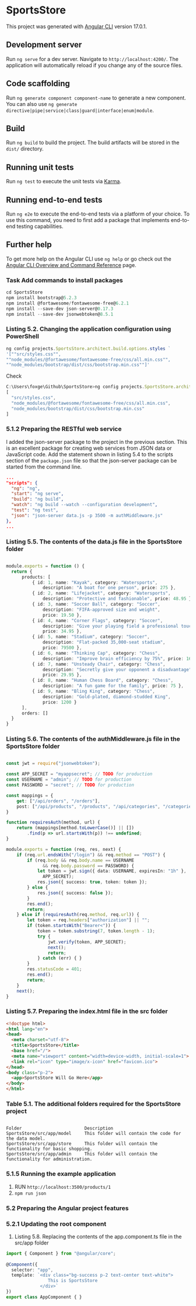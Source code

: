 # SportsStore

This project was generated with [Angular CLI](https://github.com/angular/angular-cli) version 17.0.1.

## Development server

Run `ng serve` for a dev server. Navigate to `http://localhost:4200/`. The application will automatically reload if you change any of the source files.

## Code scaffolding

Run `ng generate component component-name` to generate a new component. You can also use `ng generate directive|pipe|service|class|guard|interface|enum|module`.

## Build

Run `ng build` to build the project. The build artifacts will be stored in the `dist/` directory.

## Running unit tests

Run `ng test` to execute the unit tests via [Karma](https://karma-runner.github.io).

## Running end-to-end tests

Run `ng e2e` to execute the end-to-end tests via a platform of your choice. To use this command, you need to first add a package that implements end-to-end testing capabilities.

## Further help

To get more help on the Angular CLI use `ng help` or go check out the [Angular CLI Overview and Command Reference](https://angular.io/cli) page.

### Task Add commands to install packages

```typescript
cd SportsStore
npm install bootstrap@5.2.3
npm install @fortawesome/fontawesome-free@6.2.1
npm install --save-dev json-server@0.17.3
npm install --save-dev jsonwebtoken@8.5.1
```

### Listing 5.2. Changing the application configuration using PowerShell

```typescript
ng config projects.SportsStore.architect.build.options.styles `
'[""src/styles.css"",
""node_modules/@fortawesome/fontawesome-free/css/all.min.css"",
""node_modules/bootstrap/dist/css/bootstrap.min.css""]'
```

Check

```typescript
C:\Users\foxge\Github\SportsStore>ng config projects.SportsStore.architect.build.options.styles
[
  "src/styles.css",
  "node_modules/@fortawesome/fontawesome-free/css/all.min.css",
  "node_modules/bootstrap/dist/css/bootstrap.min.css"
]
```

### 5.1.2 Preparing the RESTful web service

I added the json-server package to the project in the previous section. This is an excellent package for creating web services from JSON data or JavaScript code. Add the statement shown in listing 5.4 to the scripts section of the `package.json` file so that the json-server package can be started from the command line.

```json
...
"scripts": {
  "ng": "ng",
  "start": "ng serve",
  "build": "ng build",
  "watch": "ng build --watch --configuration development",
  "test": "ng test",
  "json": "json-server data.js -p 3500 -m authMiddleware.js"        
},
...

```

### Listing 5.5. The contents of the data.js file in the SportsStore folder

```Typescript

module.exports = function () {
  return { 
      products: [
          { id: 1, name: "Kayak", category: "Watersports", 
              description: "A boat for one person", price: 275 },
          { id: 2, name: "Lifejacket", category: "Watersports", 
              description: "Protective and fashionable", price: 48.95 },
          { id: 3, name: "Soccer Ball", category: "Soccer", 
              description: "FIFA-approved size and weight", 
              price: 19.50 },
          { id: 4, name: "Corner Flags", category: "Soccer", 
              description: "Give your playing field a professional touch", 
              price: 34.95 },
          { id: 5, name: "Stadium", category: "Soccer", 
              description: "Flat-packed 35,000-seat stadium", 
              price: 79500 },
          { id: 6, name: "Thinking Cap", category: "Chess", 
              description: "Improve brain efficiency by 75%", price: 16 },
          { id: 7, name: "Unsteady Chair", category: "Chess", 
              description: "Secretly give your opponent a disadvantage", 
              price: 29.95 },
          { id: 8, name: "Human Chess Board", category: "Chess", 
              description: "A fun game for the family", price: 75 },
          { id: 9, name: "Bling King", category: "Chess", 
              description: "Gold-plated, diamond-studded King", 
              price: 1200 }
      ],
      orders: []
  }
}
```

### Listing 5.6. The contents of the authMiddleware.js file in the SportsStore folder

```typescript

const jwt = require("jsonwebtoken");

const APP_SECRET = "myappsecret"; // TODO for production
const USERNAME = "admin"; // TODO for production
const PASSWORD = "secret"; // TODO for production

const mappings = {
    get: ["/api/orders", "/orders"],
    post: ["/api/products", "/products", "/api/categories", "/categories"]
}

function requiresAuth(method, url) {
    return (mappings[method.toLowerCase()] || [])
        .find(p => url.startsWith(p)) !== undefined;
}

module.exports = function (req, res, next) {
    if (req.url.endsWith("/login") && req.method == "POST") {
        if (req.body && req.body.name == USERNAME
              && req.body.password == PASSWORD) {
            let token = jwt.sign({ data: USERNAME, expiresIn: "1h" },
              APP_SECRET);
            res.json({ success: true, token: token });
        } else {
            res.json({ success: false });
        }
        res.end();
        return;
    } else if (requiresAuth(req.method, req.url)) {
        let token = req.headers["authorization"] || "";
        if (token.startsWith("Bearer<")) {
            token = token.substring(7, token.length - 1);
            try {
                jwt.verify(token, APP_SECRET);
                next();
                return;
            } catch (err) { }
        }
        res.statusCode = 401;
        res.end();
        return;
    }
    next();
}
```

### Listing 5.7. Preparing the index.html file in the src folder

```html
<!doctype html>
<html lang="en">
<head>
  <meta charset="utf-8">
  <title>SportsStore</title>
  <base href="/">
  <meta name="viewport" content="width=device-width, initial-scale=1">
  <link rel="icon" type="image/x-icon" href="favicon.ico">
</head>
<body class="p-2">
  <app>SportsStore Will Go Here</app>
</body>
</html>
```

### Table 5.1. The additional folders required for the SportsStore project

```text

Folder                        Description
SportsStore/src/app/model     This folder will contain the code for the data model.
SportsStore/src/app/store     This folder will contain the functionality for basic shopping.
SportsStore/src/app/admin     This folder will contain the functionality for administration. 
```

### 5.1.5 Running the example application

1. RUN `http://localhost:3500/products/1`
2. `npm run json`

### 5.2 Preparing the Angular project features

### 5.2.1 Updating the root component

1. Listing 5.8. Replacing the contents of the app.component.ts file in the src/app folder

```Typescript
import { Component } from "@angular/core";
 
@Component({
  selector: "app",
  template: `<div class="bg-success p-2 text-center text-white">
                This is SportsStore
             </div>`
})
export class AppComponent { }
```

